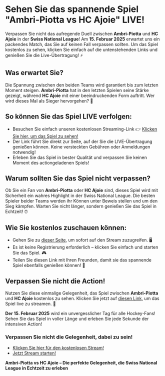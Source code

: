 # Sehen Sie das spannende Spiel "Ambri-Piotta vs HC Ajoie" LIVE!

Verpassen Sie nicht das aufregende Duell zwischen **Ambri-Piotta** und **HC Ajoie** in der **Swiss National League**! Am **15. Februar 2025** erwartet uns ein packendes Match, das Sie auf keinen Fall verpassen sollten. Um das Spiel kostenlos zu sehen, klicken Sie einfach auf die untenstehenden Links und genießen Sie die Live-Übertragung! ⚡️

## Was erwartet Sie?

Die Spannung zwischen den beiden Teams wird garantiert bis zum letzten Moment steigen. **Ambri-Piotta** hat in den letzten Spielen seine Stärke gezeigt, während **HC Ajoie** mit einer beeindruckenden Form auftritt. Wer wird dieses Mal als Sieger hervorgehen? 🤔

## So können Sie das Spiel LIVE verfolgen:

- Besuchen Sie einfach unseren kostenlosen Streaming-Link 👉 [Klicken Sie hier, um das Spiel zu sehen!](https://tinyurl.com/livestreamfreeo?st=Ambri-Piotta+vs+HC+Ajoie&si=ghc)
- Der Link führt Sie direkt zur Seite, auf der Sie die LIVE-Übertragung genießen können. Keine versteckten Gebühren oder Anmeldungen notwendig!
- Erleben Sie das Spiel in bester Qualität und verpassen Sie keinen Moment des actiongeladenen Spiels!

## Warum sollten Sie das Spiel nicht verpassen?

Ob Sie ein Fan von **Ambri-Piotta** oder **HC Ajoie** sind, dieses Spiel wird mit Sicherheit ein wahres Highlight in der Swiss National League. Die besten Spieler beider Teams werden ihr Können unter Beweis stellen und um den Sieg kämpfen. Warten Sie nicht länger, sondern genießen Sie das Spiel in Echtzeit! ⏰

## Wie Sie kostenlos zuschauen können:

- Gehen Sie zu [dieser Seite](https://tinyurl.com/livestreamfreeo?st=Ambri-Piotta+vs+HC+Ajoie&si=ghc), um sofort auf den Stream zuzugreifen. 🖥️
- Es ist keine Registrierung erforderlich – klicken Sie einfach und starten Sie das Spiel. 🎮
- Teilen Sie diesen Link mit Ihren Freunden, damit sie das spannende Spiel ebenfalls genießen können! 📲

## Verpassen Sie nicht die Action!

Nutzen Sie diese einmalige Gelegenheit, das Spiel zwischen **Ambri-Piotta** und **HC Ajoie** kostenlos zu sehen. Klicken Sie jetzt auf [diesen Link](https://tinyurl.com/livestreamfreeo?st=Ambri-Piotta+vs+HC+Ajoie&si=ghc), um das Spiel live zu streamen. 📡

**Der 15. Februar 2025** wird ein unvergesslicher Tag für alle Hockey-Fans! Sehen Sie das Spiel in voller Länge und erleben Sie jede Sekunde der intensiven Action!

### Verpassen Sie nicht die Gelegenheit, dabei zu sein!

- [Klicken Sie hier für den kostenlosen Stream!](https://tinyurl.com/livestreamfreeo?st=Ambri-Piotta+vs+HC+Ajoie&si=ghc)
- [Jetzt Stream starten!](https://tinyurl.com/livestreamfreeo?st=Ambri-Piotta+vs+HC+Ajoie&si=ghc)

**Ambri-Piotta vs HC Ajoie – Die perfekte Gelegenheit, die Swiss National League in Echtzeit zu erleben**
